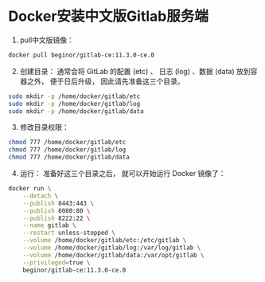 # Docker安装中文版Gitlab服务端

1. pull中文版镜像：
```sh
docker pull beginor/gitlab-ce:11.3.0-ce.0
```
2. 创建目录：
    通常会将 GitLab 的配置 (etc) 、 日志 (log) 、数据 (data) 放到容器之外， 便于日后升级， 因此请先准备这三个目录。

```sh
sudo mkdir -p /home/docker/gitlab/etc
sudo mkdir -p /home/docker/gitlab/log
sudo mkdir -p /home/docker/gitlab/data
```
3. 修改目录权限：
```sh
chmod 777 /home/docker/gitlab/etc
chmod 777 /home/docker/gitlab/log
chmod 777 /home/docker/gitlab/data
```
4. 运行：
    准备好这三个目录之后， 就可以开始运行 Docker 镜像了：
```sh
docker run \
    --detach \
    --publish 8443:443 \
    --publish 8080:80 \
    --publish 8222:22 \
    --name gitlab \
    --restart unless-stopped \
    --volume /home/docker/gitlab/etc:/etc/gitlab \
    --volume /home/docker/gitlab/log:/var/log/gitlab \
    --volume /home/docker/gitlab/data:/var/opt/gitlab \
    --privileged=true \
    beginor/gitlab-ce:11.3.0-ce.0
```